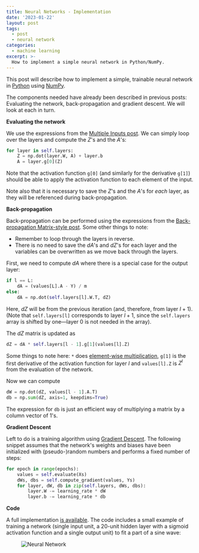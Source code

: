 ```yaml
---
title: Neural Networks - Implementation
date: '2023-01-22'
layout: post
tags:
  - post
  - neural network
categories:
  - machine learning
excerpt: >-
  How to implement a simple neural network in Python/NumPy.
---
```

This post will describe how to implement a simple, trainable neural network in
[Python](https://www.python.org) using [NumPy](https://numpy.org).

The components needed have already been described in previous posts:
Evaluating the network, back-propagation and gradient descent.
We will look at each in turn.

**Evaluating the network**

We use the expressions from the
[Multiple Inputs post](/blog/2023/01/neural-networks-03-multiple-inputs).
We can simply loop over the layers and compute the $Z$'s and the $A$'s:

```python
for layer in self.layers:
    Z = np.dot(layer.W, A) + layer.b
    A = layer.g[0](Z)
```

Note that the activation function `g[0]` (and similarly for the derivative
`g[1]`) should be able to apply the activation function to each element of the input.

Note also that it is necessary to save the $Z$'s and the $A$'s for *each* layer,
as they will be referenced during back-propagation.

**Back-propagation**

Back-propagation can be performed using the expressions from the
[Back-propagation Matrix-style post](/blog/2023/01/neural-networks-07-back-propagation-matrix-style).
Some other things to note:
- Remember to loop through the layers in reverse.
- There is no need to save the $dA$'s and $dZ$'s for each layer and the variables
  can be overwritten as we move back through the layers.

First, we need to compute $dA$ where there is a special case for the output layer:

```python
if l == L:
    dA = (values[L].A - Y) / m
else:
    dA = np.dot(self.layers[l].W.T, dZ)
```

Here, $dZ$ will be from the previous iteration (and, therefore, from layer $l+1$).
(Note that `self.layers[l]` corresponds to layer $l+1$, since the `self.layers` array
is shifted by one&mdash;layer 0 is not needed in the array).

The $dZ$ matrix is updated as

```python
dZ = dA * self.layers[l - 1].g[1](values[l].Z)
```

Some things to note here: `*` does
[element-wise multiplication](https://numpy.org/doc/stable/reference/generated/numpy.multiply.html),
`g[1]` is the first derivative of the activation function
for layer $l$ and `values[l].Z` is $Z^l$ from the evaluation of the network.

Now we can compute

```python
dW = np.dot(dZ, values[l - 1].A.T)
db = np.sum(dZ, axis=1, keepdims=True)
```

The expression for `db` is just an efficient way of multiplying a matrix by a
column vector of 1's.

**Gradient Descent**

Left to do is a training algorithm using
[Gradient Descent](/blog/2023/01/neural-networks-05-gradient-descent).
The following snippet assumes that the network's weights and biases have been
initialized with (pseudo-)random numbers and performs a fixed number of
steps:

```python
for epoch in range(epochs):
    values = self.evaluate(Xs)
    dWs, dbs = self.compute_gradient(values, Ys)
    for layer, dW, db in zip(self.layers, dWs, dbs):
        layer.W -= learning_rate * dW
        layer.b -= learning_rate * db
```

**Code**

A full implementation
[is available](https://github.com/janmarthedal/machine-learning-from-the-ground-up/blob/blog/simple_neural_network.py).
The code includes a small example of training a network (single input unit, a 20-unit hidden layer with
a sigmoid activation function and a single output unit) to fit a part of a sine wave:

<figure>
  <img src="/media/nn/neural-network-sin-test.svg" class="img-responsive" alt="Neural Network">
</figure>
